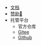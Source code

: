 * [文档]()
* [赞助🤝](common/sponsor.md)
* 托管平台
    * 官方仓库
    * [Gitee](https://gitee.com/changluJava/studio-vue)
    * [Github](https://github.com/changluya/Studio-Vue)